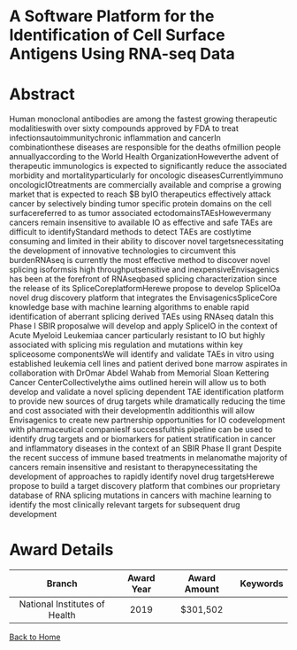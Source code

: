 
A Software Platform for the Identification of Cell Surface Antigens Using RNA-seq Data
======================================================================================

# Abstract


Human monoclonal antibodies are among the fastest growing therapeutic modalitieswith over sixty compounds approved by FDA to treat infectionsautoimmunitychronic inflammation and cancerIn combinationthese diseases are responsible for the deaths ofmillion people annuallyaccording to the World Health OrganizationHoweverthe advent of therapeutic immunologics is expected to significantly reduce the associated morbidity and mortalityparticularly for oncologic diseasesCurrentlyimmuno oncologicIOtreatments are commercially available and comprise a growing market that is expected to reach $B byIO therapeutics effectively attack cancer by selectively binding tumor specific protein domains on the cell surfacereferred to as tumor associated ectodomainsTAEsHowevermany cancers remain insensitive to available IO as effective and safe TAEs are difficult to identifyStandard methods to detect TAEs are costlytime consuming and limited in their ability to discover novel targetsnecessitating the development of innovative technologies to circumvent this burdenRNAseq is currently the most effective method to discover novel splicing isoformsis high throughputsensitive and inexpensiveEnvisagenics has been at the forefront of RNAseqbased splicing characterization since the release of its SpliceCoreplatformHerewe propose to develop SpliceIOa novel drug discovery platform that integrates the EnvisagenicsSpliceCore knowledge base with machine learning algorithms to enable rapid identification of aberrant splicing derived TAEs using RNAseq dataIn this Phase I SBIR proposalwe will develop and apply SpliceIO in the context of Acute Myeloid Leukemiaa cancer particularly resistant to IO but highly associated with splicing mis regulation and mutations within key spliceosome componentsWe will identify and validate TAEs in vitro using established leukemia cell lines and patient derived bone marrow aspirates in collaboration with DrOmar Abdel Wahab from Memorial Sloan Kettering Cancer CenterCollectivelythe aims outlined herein will allow us to both develop and validate a novel splicing dependent TAE identification platform to provide new sources of drug targets while dramatically reducing the time and cost associated with their developmentIn additionthis will allow Envisagenics to create new partnership opportunities for IO codevelopment with pharmaceutical companiesIf successfulthis pipeline can be used to identify drug targets and or biomarkers for patient stratification in cancer and inflammatory diseases in the context of an SBIR Phase II grant Despite the recent success of immune based treatments in melanomathe majority of cancers remain insensitive and resistant to therapynecessitating the development of approaches to rapidly identify novel drug targetsHerewe propose to build a target discovery platform that combines our proprietary database of RNA splicing mutations in cancers with machine learning to identify the most clinically relevant targets for subsequent drug development  

# Award Details

|Branch|Award Year|Award Amount|Keywords|
| :---: | :---: | :---: | :---: |
|National Institutes of Health|2019|$301,502||
  
  


[Back to Home](https://github.com/chrischow/dod_sbir_awards#2399)